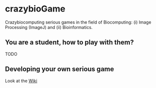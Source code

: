 # crazybioGame
Crazybiocomputing serious games in the field of Biocomputing: (i) Image Processing (ImageJ) and (ii) Bioinformatics.

## You are a student, how to play with them?
TODO

## Developing your own serious game
Look at the [Wiki](https://github.com/crazybiocomputing/crazybioGame/wiki) 
